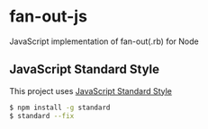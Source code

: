 # fan-out-js
JavaScript implementation of fan-out(.rb) for Node

## JavaScript Standard Style
This project uses [JavaScript Standard Style](https://standardjs.com/)

```sh
$ npm install -g standard
$ standard --fix
```
